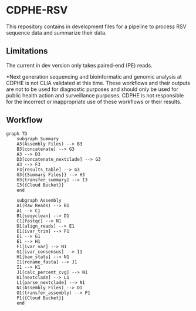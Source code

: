 # CDPHE-RSV

This repository contains in development files for a pipeline to process RSV sequence data and summarize their data.

## Limitations

The current in dev version only takes paired-end (PE) reads.

*Next generation sequencing and bioinformatic and genomic analysis at CDPHE is not CLIA validated at this time. These workflows and their outputs are not to be used for diagnostic purposes and should only be used for public health action and surveillance purposes. CDPHE is not responsible for the incorrect or inappropriate use of these workflows or their results.

## Workflow

```mermaid
graph TD
    subgraph Summary
    A3(Assembly Files) --> B3
    B3[concatenate] --> G3
    A3 --> D3
    D3[concatenate_nextclade] --> G3
    A3 --> F3
    F3[results_table] --> G3
    G3{{Summary Files}} --> H3
    H3[transfer_summary] --> I3
    I3{{Cloud Bucket}}
    end

    subgraph Assembly
    A1(Raw Reads) --> B1
    A1 --> C1
    B1[seqyclean] --> D1
    C1[fastqc] --> N1
    D1[align_reads] --> E1
    E1[ivar_trim] --> F1
    E1 --> G1
    E1 --> H1
    F1[ivar_var] --> N1
    G1[ivar_consensus] --> I1
    H1[bam_stats] --> N1
    I1[rename_fasta] --> J1
    I1 --> K1
    J1[calc_percent_cvg] --> N1
    K1[nextclade] --> L1
    L1[parse_nextclade] --> N1
    N1(Assembly Files) --> O1
    O1(transfer_assembly) --> P1
    P1{{Cloud Bucket}}
    end
```
